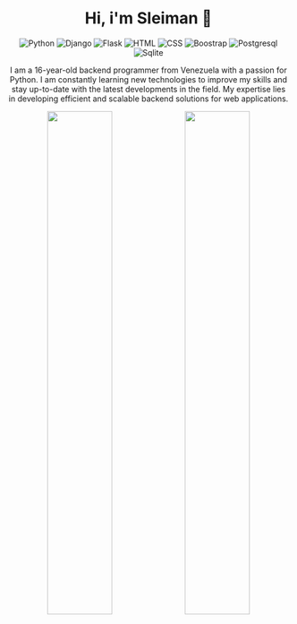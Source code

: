 <h1 align=center>Hi, i'm Sleiman 👋</h1>
<p align="center">
    <img src="https://img.shields.io/badge/Python-3776AB?style=for-the-badge&logo=python&logoColor=white" alt="Python">
    <img src="https://img.shields.io/badge/Django-092E20?style=for-the-badge&logo=django&logoColor=white" alt="Django">
    <img src="https://img.shields.io/badge/Flask-000000?style=for-the-badge&logo=flask&logoColor=white" alt="Flask">
    <img src="https://img.shields.io/badge/HTML5-E34F26?style=for-the-badge&logo=html5&logoColor=white" alt="HTML">
    <img src="https://img.shields.io/badge/CSS3-1572B6?style=for-the-badge&logo=css3&logoColor=white" alt="CSS">
    <img src="https://img.shields.io/badge/Bootstrap-563D7C?style=for-the-badge&logo=bootstrap&logoColor=white" alt="Boostrap">
    <img src="https://img.shields.io/badge/PostgreSQL-316192?style=for-the-badge&logo=postgresql&logoColor=white" alt="Postgresql">
    <img src="https://img.shields.io/badge/SQLite-07405E?style=for-the-badge&logo=sqlite&logoColor=white" alt="Sqlite">
</p>

<p align="center">
    I am a 16-year-old backend programmer from Venezuela with a passion for Python. I am constantly learning new technologies to improve my skills and stay up-to-date with the latest developments in the field. My expertise lies in developing efficient and scalable backend solutions for web applications.
</p>

<p align="center">
    <img width="48%"  align="center" src="https://github-readme-stats.vercel.app/api/top-langs/?username=anuraghazra&layout=compact&theme=radical" />
    <img width="48%"  align="center" src="https://github-readme-stats.vercel.app/api?username=SSleimann&show_icons=true&theme=radical&line_height=36"/>
  </p>